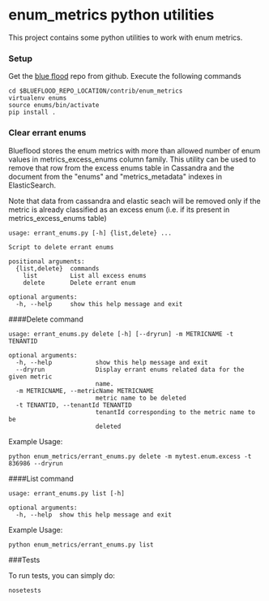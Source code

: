 enum_metrics python utilities
=============================

This project contains some python utilities to work with enum metrics. 

### Setup

Get the [blue flood](https://github.com/rackerlabs/blueflood) repo from github. Execute the following commands

```
cd $BLUEFLOOD_REPO_LOCATION/contrib/enum_metrics
virtualenv enums
source enums/bin/activate
pip install .
```

### Clear errant enums
Blueflood stores the enum metrics with more than allowed number of enum values in metrics_excess_enums column family. 
This utility can be used to remove that row from the excess enums table in Cassandra and the document from the 
"enums" and "metrics_metadata" indexes in ElasticSearch.

Note that data from cassandra and elastic seach will be removed only if the metric is already classified as an
excess enum (i.e. if its present in metrics_excess_enums table)


    
    usage: errant_enums.py [-h] {list,delete} ...

    Script to delete errant enums
    
    positional arguments:
      {list,delete}  commands
        list         List all excess enums
        delete       Delete errant enum
    
    optional arguments:
      -h, --help     show this help message and exit

####Delete command

    usage: errant_enums.py delete [-h] [--dryrun] -m METRICNAME -t TENANTID
    
    optional arguments:
      -h, --help            show this help message and exit
      --dryrun              Display errant enums related data for the given metric
                            name.
      -m METRICNAME, --metricName METRICNAME
                            metric name to be deleted
      -t TENANTID, --tenantId TENANTID
                            tenantId corresponding to the metric name to be
                            deleted

Example Usage:
 
    python enum_metrics/errant_enums.py delete -m mytest.enum.excess -t 836986 --dryrun


####List command

    usage: errant_enums.py list [-h]

    optional arguments:
      -h, --help  show this help message and exit


Example Usage:
 
    python enum_metrics/errant_enums.py list    
    
###Tests

To run tests, you can simply do:    
    
    nosetests